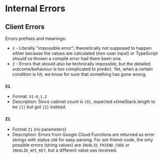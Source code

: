 # Internal Errors

## Client Errors

Errors prefixes and meanings: 
* `X` - Literally "impossible error"; theoretically not supposed to happen either because the values are calculated (non-user input) or TypeScript should've thrown a compile error had there been one.
* `Z` - Errors that should also be technically impossble, but the detailed outcome/behaviour is too complicated to predict. Yet, when a certain condition is hit, we know for sure that something has gone wrong.

### `X1`
* Format: `X1-0,1,2`
* Description: Since cabinet count is `{0}`, expected xtimeStack.length to be `{1}` but got `{2}` instead.

### `Z1`
* Format `Z1` (no parameters)
* Description: Errors from Google Cloud Functions are returned as error strings with status `200` for easy parsing. For set-friend-code, the only possible errors (string values) are `INVALID_FRIEND_CODE` or `INVALID_API_KEY`, but a different value eas received.
